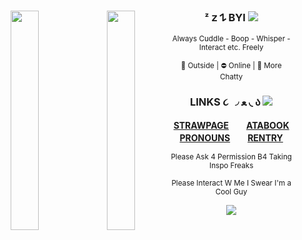 <div align="center">


<img align="left" width="30%" src="https://files.catbox.moe/iz3494.png">


<img align="left" width="30%" src="https://files.catbox.moe/n5ym6s.jpg">

### ⁩ᶻ 𝗓 𐰁 BYI​ ![](https://files.catbox.moe/l3589q.gif)




<small>
  Always Cuddle - Boop - Whisper - Interact etc. Freely

  🌙 Outside | ⛔ Online | 💬 More Chatty
</small>

### LINKS ૮ ◞ ﻌ ◟ ა ![](https://files.catbox.moe/wd6waf.gif)

<a href="https://deepinkman.straw.page" target="_blank">**​STRAWPAGE​**</a>　　<a href="https://deepinkman.atabook.org" target="_blank">**ATABOOK**</a>　　<a href="https://pronouns.cc/@deepinkman" target="_blank">**PRONOUNS**</a>　　<a href="https://rentry.co/deepinkman" target="_blank">**RENTRY​**</a>

<small>
  Please Ask 4 Permission B4 Taking Inspo Freaks


  
  Please Interact W Me I Swear I'm a Cool Guy
  </small>




<img src="https://komarev.com/ghpvc/?username=deepinkman-username&color=6d9ee3&style=plastic&label=💤&abreviated=true">

